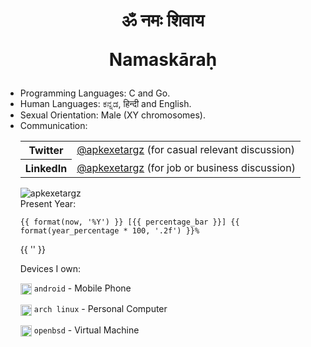 <h1 align="center">
ॐ नमः शिवाय

Namaskāraḥ

</h1>

-  Programming Languages:  C and Go. 
-  Human Languages: ಕನ್ನಡ, हिन्दी and English.
-  Sexual Orientation: Male (XY chromosomes).
-  Communication: <table>
<tr>
<th>Twitter</th>
<td><a href="https://twitter.com/apkexetargz">@apkexetargz</a> (for casual relevant discussion)</td>
</tr>
<tr>
<th>LinkedIn</th>
<td><a href="https://www.linkedin.com/in/apkexetargz">@apkexetargz</a> (for job or business discussion)</td>
</tr>
</table>


<!-- Styles are ignored in README rendering on GitHub profile but work on GitHub Pages -->
<img align="center" src="https://github-readme-stats.vercel.app/api?username=apkexetargz&show_icons=true&locale=en" alt="apkexetargz" />

<summary> Present Year: </summary>
<pre><code>{{ format(now, '%Y') }} [{{ percentage_bar }}] {{ format(year_percentage * 100, '.2f') }}%</code></pre>
{{ '' }}


<p> 
Devices I own:

<img src="https://api.iconify.design/flat-color-icons/android-os.svg" width="18" style="vertical-align: middle"> `android` - Mobile Phone

<img src="https://api.iconify.design/logos:archlinux.svg" width="18" style="vertical-align: middle"> `arch linux` - Personal Computer

<img src="https://api.iconify.design/file-icons/openbsd.svg" width="18" style="vertical-align: middle"> `openbsd` - Virtual Machine 

</p>
